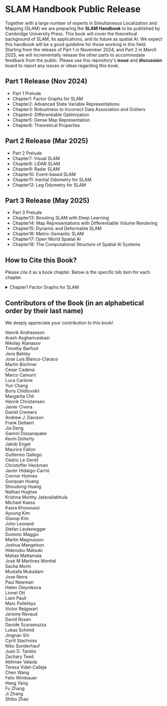 # SLAM Handbook Public Release

Together with a large number of experts in Simultaneous Localization and Mapping (SLAM) we are preparing the **SLAM Handbook** to be published by Cambridge University Press. This book will cover the theoretical background of SLAM, its applications, and its future as spatial AI. We expect this handbook will be a good guideline for those working in this field. Starting from the release of Part 1 in November 2024, and Part 2 in March 2025, we will incrementally release the other parts to accommodate feedback from the public. Please use this repository's **issue** and **discussion** board to report any issues or ideas regarding this book.

## Part 1 Release (Nov 2024)

* Part 1 Prelude
* Chapter1: Factor Graphs for SLAM
* Chapter2: Advanced State Variable Representations
* Chapter3: Robustness to Incorrect Data Association and Outliers
* Chapter4: Differentiable Optimization
* Chapter5: Dense Map Representation
* Chapter6: Theoretical Properties

## Part 2 Release (Mar 2025)
* Part 2 Prelude
* Chapter7: Visual SLAM
* Chapter8: LiDAR SLAM
* Chapter9: Radar SLAM
* Chapter10: Event-based SLAM
* Chapter11: Inertial Odometry for SLAM
* Chapter12: Leg Odometry for SLAM

## Part 3 Release (May 2025)
* Part 3 Prelude
* Chapter13: Boosting SLAM with Deep Learning
* Chapter14: Map Representations with Differentiable Volume Rendering
* Chapter15: Dynamic and Deformable SLAM
* Chapter16: Metric-Semantic SLAM
* Chapter17: Open World Spatial AI
* Chapter18: The Computational Structure of Spatial AI Systems

## How to Cite this Book?

Please cite it as a book chapter. Below is the specific bib item for each chapter.

<details>
<summary>Chapter1 Factor Graphs for SLAM</summary>
<br>
TBD
</details>

## Contributors of the Book (in an alphabetical order by their last name)

We deeply appreciate your contribution to this book!

Henrik Andreasson  
Arash Asgharivaskasi  
Nikolay Atanasov  
Timothy Barfoot  
Jens Behley  
Jose Luis Blanco-Claraco  
Martin Büchner  
Cesar Cadena  
Marco Camurri  
Luca Carlone  
Yun Chang  
Boris Chidlovskii  
Margarita Chli  
Henrik Christensen  
Javier Civera  
Daniel Cremers  
Andrew J. Davison  
Frank Dellaert  
Jia Deng  
Gamini Dissanayake  
Kevin Doherty  
Jakob Engel  
Maurice Fallon  
Guillermo Gallego  
Cédric Le Gentil  
Christoffer Heckman  
Javier Hidalgo-Carrió  
Connor Holmes  
Guoquan Huang  
Shoudong Huang  
Nathan Hughes  
Krishna Murthy Jatavallabhula  
Michael Kaess  
Kasra Khosoussi  
Ayoung Kim  
Giseop Kim  
John Leonard  
Stefan Leutenegger  
Dominic Maggio  
Martin Magnusson  
Joshua Mangelson  
Hidenobu Matsuki  
Matias Mattamala  
José M Martínez Montiel   
Sacha Morin  
Mustafa Mukadam  
Jose Neira  
Paul Newman  
Helen Oleynikova  
Lionel Ott  
Liam Paull  
Marc Pollefeys  
Victor Reijgwart  
Jerome Revaud  
David Rosen  
Davide Scaramuzza  
Lukas Schmid  
Jingnan Shi  
Cyrill Stachniss  
Niko Sunderhauf  
Juan D. Tardós  
Zachary Teed  
Abhinav Valada  
Teresa Vidal-Calleja  
Chen Wang  
Felix Wimbauer  
Heng Yang  
Fu Zhang  
Ji Zhang  
Shibo Zhao  
